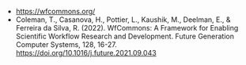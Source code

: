 - https://wfcommons.org/
- Coleman, T., Casanova, H., Pottier, L., Kaushik, M., Deelman, E., & Ferreira da Silva, R. (2022). WfCommons: A Framework for Enabling Scientific Workflow Research and Development. Future Generation Computer Systems, 128, 16-27. https://doi.org/10.1016/j.future.2021.09.043
